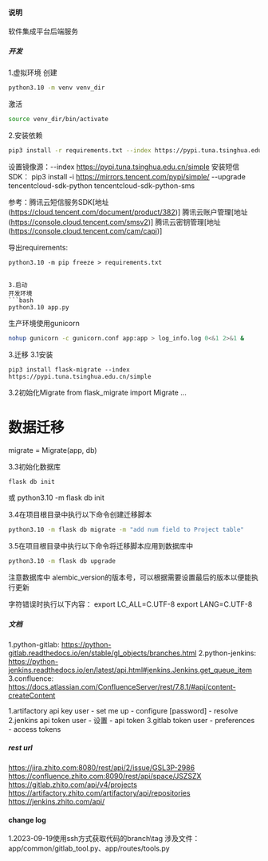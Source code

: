 #### 说明
软件集成平台后端服务
##### 开发
1.虚拟环境
创建
```bash
python3.10 -m venv venv_dir

```
激活
```bash
source venv_dir/bin/activate

```
2.安装依赖
```bash
pip3 install -r requirements.txt --index https://pypi.tuna.tsinghua.edu.cn/simple
```
设置镜像源：--index https://pypi.tuna.tsinghua.edu.cn/simple
安装短信SDK：
pip3 install -i https://mirrors.tencent.com/pypi/simple/ --upgrade tencentcloud-sdk-python tencentcloud-sdk-python-sms

参考：腾讯云短信服务SDK[地址(https://cloud.tencent.com/document/product/382)]
腾讯云账户管理[地址(https://console.cloud.tencent.com/smsv2)]
腾讯云密钥管理[地址(https://console.cloud.tencent.com/cam/capi)]


导出requirements: 
```
python3.10 -m pip freeze > requirements.txt


3.启动
开发环境
```bash
python3.10 app.py
```
生产环境使用gunicorn
```bash
nohup gunicorn -c gunicorn.conf app:app > log_info.log 0<&1 2>&1 &
```

3.迁移
3.1安装
```
pip3 install flask-migrate --index https://pypi.tuna.tsinghua.edu.cn/simple
```
3.2初始化Migrate
from flask_migrate import Migrate
...
# 数据迁移
migrate = Migrate(app, db)

3.3初始化数据库
```bash
flask db init 
```
或 python3.10 -m flask db init

3.4在项目根目录中执行以下命令创建迁移脚本
```bash
python3.10 -m flask db migrate -m "add num field to Project table" 
```

3.5在项目根目录中执行以下命令将迁移脚本应用到数据库中
```bash
python3.10 -m flask db upgrade
```

注意数据库中
alembic_version的版本号，可以根据需要设置最后的版本以便能执行更新

字符错误时执行以下内容：
export LC_ALL=C.UTF-8
export LANG=C.UTF-8

##### 文档
1.python-gitlab: https://python-gitlab.readthedocs.io/en/stable/gl_objects/branches.html
2.python-jenkins: https://python-jenkins.readthedocs.io/en/latest/api.html#jenkins.Jenkins.get_queue_item
3.confluence: https://docs.atlassian.com/ConfluenceServer/rest/7.8.1/#api/content-createContent

1.artifactory api key
user - set me up - configure [password] - resolve
2.jenkins api token
user - 设置 - api token
3.gitlab token
user - preferences - access tokens

##### rest url
https://jira.zhito.com:8080/rest/api/2/issue/GSL3P-2986
https://confluence.zhito.com:8090/rest/api/space/JSZSZX
https://gitlab.zhito.com/api/v4/projects
https://artifactory.zhito.com/artifactory/api/repositories
https://jenkins.zhito.com/api/


#### change log
1.2023-09-19使用ssh方式获取代码的branch\tag
    涉及文件：app/common/gitlab_tool.py、app/routes/tools.py